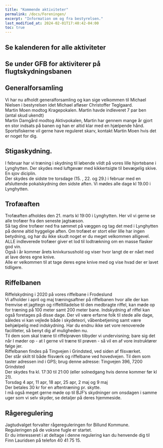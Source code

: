 ```yaml
---
title: "Kommende aktiviteter"
permalink: /docs/Foreningen/
excerpt: "Information om og fra bestyrelsen."
last_modified_at: 2024-02-01T17:40:42-04:00
toc: true
---
```

## Se kalenderen for alle aktiviteter

## Se under GFB for aktiviterer på flugtskydningsbanen

## Generalforsamling
Vi har nu afholdt generalforsamling og kan sige velkommen til Michael Nielsen i bestyrelsen idet Michael afløser Christoffer Teglgaard.   
Martin Moen modtog Kragepokalen. Martin havde indleveret 7 par ben (antal skud ukendt)   
Martin Damgård modtog Aktivpokalen, Martin har gennem mange år gjort en stor indsats på banen og han er altid klar med en hjælpende hånd.   
Sportsfiskerne vil gerne have reguleret skarv, kontakt Martin Moen hvis det er noget for dig. 

## Stigaskydning.
I februar har vi træning i skydning til løbende vildt på vores lille hjortebane i Lynghytten. Der skydes med luftgevær med kikkertsigte til bevægelig skive. En sjov diciplin.    
Der skydes de sidste tre torsdage (15. , 22. og 29.) i februar med en afsluttende pokalskydning den sidste aften. Vi mødes alle dage kl 19.00 i Lynghytten.
## Trofæaften
Trofæaften afholdes den 21. marts kl 19:00 i Lynghytten. Her vil vi gerne se alle trofæer fra den seneste jagtsæson.    
Så tag dine trofæer ned fra sømmet på væggen og tag det med i Lynghytten på denne altid hyggelige aften. Om trofæet er stort eller lille har ingen betydning, og har du ikke skudt noget er du meget velkommen alligevel.    
ALLE indleverede trofæer giver et lod til lodtrækning om en masse flasker god vin.   
Også i år kommer årets knivkursushold og viser hvor langt de er nået med at lave deres egne knive.    
Alle er velkommen til at tage deres egne knive med og vise hvad der er lavet tidligere.
## Riffelbanen
Riffelskydning i 2020 på vores riffelbane i Frodeslund      
Vi afholder i april og maj træningsaftner på riffelbanen hvor alle der kan fremvise et jagttegn og riffeltilladelse til den medbragte riffel, kan møde op for træning på 100 meter samt 200 meter bane. Indskydning af riffel kan også foretages på disse dage. Der vil være erfarne folk til stede alle dage, således vi kan vejlede både i skydeteori, våbenbetjening samt være behjælpelig med indskydning. Har du endnu ikke set vore renoverede faciliteter, så benyt dig af muligheden nu.    
Til dem som skal træne til riffelprøven tilbyder vi undervisning; bare sig det når I møder op - at I gerne vil træne til prøven - så vil en af vore instruktører følge jer.    
Riffelbanen findes på Tingvejen i Grindsted, ved siden af flisværket.    
Der står skilt til både flisværk og riffelbane ved hovedvejen. Til dem som taster adressen ind i GPS; brug denne adresse: Tingvejen 396, 7200 Grindsted   
Der skydes fra kl. 17:30 til 21:00 (eller solnedgang hvis denne kommer før kl 21).   
Torsdag 4 apr, 11 apr, 18 apr, 25 apr, 2 maj og 9 maj   
Der betales 30 kr for en aftentræning pr. skytte.   
I må også meget gerne møde op til BJF’s skydninger om onsdagen i samme uger som vi selv skyder, se detaljer på deres hjemmeside.
## Rågeregulering 
Jagtudvalget forvalter rågereguleringen for Billund Kommune.    
Reguleringen på de voksne fugle er startet.   
Er du interesseret i at deltage i denne regulering kan du henvende dig til Finn Lauridsen på telefon 40 41 75 15.

